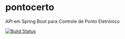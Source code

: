 # pontocerto
API em Spring Boot para Controle de Ponto Eletrônico

[![Build Status](https://travis-ci.org/luizimcpi/pontocerto.svg?branch=master)](https://travis-ci.org/luizimcpi/pontocerto)